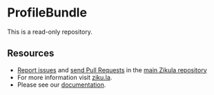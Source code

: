 # ProfileBundle

This is a read-only repository.

## Resources

* [Report issues](https://github.com/zikula/core/issues) and
  [send Pull Requests](https://github.com/zikula/core/pulls)
  in the [main Zikula repository](https://github.com/zikula/core)
* For more information visit [ziku.la](https://ziku.la/).
* Please see our [documentation](https://docs.ziku.la).

